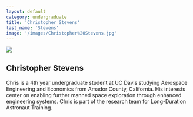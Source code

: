 ```yaml
---
layout: default
category: undergraduate
title: 'Christopher Stevens'
last_name: 'Stevens'
image: '/images/Christopher%20Stevens.jpg'
---
```


<img src="{{ page.image }}">

<h2 class="team-title">Christopher Stevens</h2>
<h4 class="team-position"></h4>
<p>Chris is a 4th year undergraduate student at UC Davis studying Aerospace Engineering and Economics from Amador County, California. His interests center on enabling further manned space exploration through enhanced engineering systems. Chris is part of the research team for Long-Duration Astronaut Training.  </p>
<ul class="team-member-other-info"></ul>
